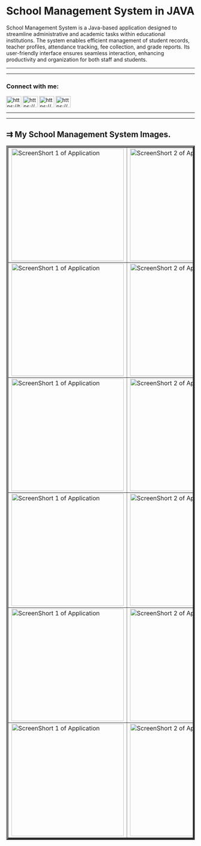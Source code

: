 # School Management System in JAVA
School Management System is a Java-based application designed to streamline administrative and academic tasks within educational institutions. The system enables efficient management of student records, teacher profiles, attendance tracking, fee collection, and grade reports. Its user-friendly interface ensures seamless interaction, enhancing productivity and organization for both staff and students.
<hr><hr>
<h3 align="left">Connect with me:</h3>
<p align="left">
<a href="https://twitter.com/https://twitter.com/home" target="blank"><img align="center" src="https://raw.githubusercontent.com/rahuldkjain/github-profile-readme-generator/master/src/images/icons/Social/twitter.svg" alt="https://twitter.com/home" height="30" width="40" /></a>
<a href="https://www.linkedin.com/in/ritikbabu/" target="blank"><img align="center" src="https://raw.githubusercontent.com/rahuldkjain/github-profile-readme-generator/master/src/images/icons/Social/linked-in-alt.svg" alt="https://www.linkedin.com/feed/" height="30" width="40" /></a>
<a href="https://instagram.com/https://www.instagram.com/ritikcoder/" target="blank"><img align="center" src="https://raw.githubusercontent.com/rahuldkjain/github-profile-readme-generator/master/src/images/icons/Social/instagram.svg" alt="https://www.instagram.com/ritikcoder/" height="30" width="40" /></a>
<a href="https://www.youtube.com/@CodingWill" target="blank"><img align="center" src="https://raw.githubusercontent.com/rahuldkjain/github-profile-readme-generator/master/src/images/icons/Social/youtube.svg" alt="https://www.youtube.com/@CodingWill" height="30" width="40" /></a>
</p>
<hr><hr>
<h2>&#8649 My School Management System Images.</h2>
<table border="5px" style="border-collapse: collapse;">
  <tr>
    <td>
      <img align="center" src="" alt="ScreenShort 1 of Application" width="300" />
    </td>
    <td>
      <img align="center" src="" alt="ScreenShort 2 of Application" width="300" />
    </td>
    <td>
      <img align="center" src="" alt="ScreenShort 3 of Application" width="300" />
    </td>
  </tr>
  <tr>
    <td>
      <img align="center" src="" alt="ScreenShort 1 of Application" width="300" />
    </td>
    <td>
      <img align="center" src="" alt="ScreenShort 2 of Application" width="300" />
    </td>
    <td>
      <img align="center" src="" alt="ScreenShort 3 of Application" width="300" />
    </td>
  </tr>
  <tr>
    <td>
      <img align="center" src="" alt="ScreenShort 1 of Application" width="300" />
    </td>
    <td>
      <img align="center" src="" alt="ScreenShort 2 of Application" width="300" />
    </td>
    <td>
      <img align="center" src="" alt="ScreenShort 3 of Application" width="300" />
    </td>
  </tr>
  <tr>
    <td>
      <img align="center" src="" alt="ScreenShort 1 of Application" width="300" />
    </td>
    <td>
      <img align="center" src="" alt="ScreenShort 2 of Application" width="300" />
    </td>
    <td>
      <img align="center" src="" alt="ScreenShort 3 of Application" width="300" />
    </td>
  </tr>
  <tr>
    <td>
      <img align="center" src="" alt="ScreenShort 1 of Application" width="300" />
    </td>
    <td>
      <img align="center" src="" alt="ScreenShort 2 of Application" width="300" />
    </td>
    <td>
      <img align="center" src="" alt="ScreenShort 3 of Application" width="300" />
    </td>
  </tr>
  <tr>
    <td>
      <img align="center" src="" alt="ScreenShort 1 of Application" width="300" />
    </td>
    <td>
      <img align="center" src="" alt="ScreenShort 2 of Application" width="300" />
    </td>
    <td>
      <img align="center" src="" alt="ScreenShort 3 of Application" width="300" />
    </td>
  </tr>
</table>
